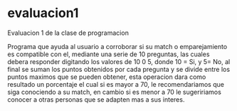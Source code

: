 # evaluacion1
Evaluacion 1 de la clase de programacion

Programa que ayuda al usuario a corroborar si su match o emparejamiento es compatible con el,
mediante una serie de 10 preguntas, las cuales debera responder digitando los valores de 10 0 5,
donde 10 = Si, y 5= No, al final se suman los puntos obtenidos por cada pregunta y se divide entre los
puntos maximos que se pueden obtener, esta operacion dara como resultado un porcentaje el cual si es mayor
a 70, le recomendariamos  que siga conociendo a su match, en cambio si es menor a 70 le sugeririamos
conocer a otras personas que se adapten mas a sus interes.






